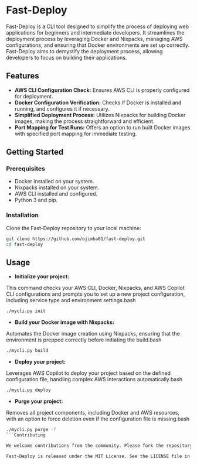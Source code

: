 # Fast-Deploy

Fast-Deploy is a CLI tool designed to simplify the process of deploying web applications for beginners and intermediate developers. It streamlines the deployment process by leveraging Docker and Nixpacks, managing AWS configurations, and ensuring that Docker environments are set up correctly. Fast-Deploy aims to demystify the deployment process, allowing developers to focus on building their applications.

## Features

- **AWS CLI Configuration Check:** Ensures AWS CLI is properly configured for deployment.
- **Docker Configuration Verification:** Checks if Docker is installed and running, and configures it if necessary.
- **Simplified Deployment Process:** Utilizes Nixpacks for building Docker images, making the process straightforward and efficient.
- **Port Mapping for Test Runs:** Offers an option to run built Docker images with specified port mapping for immediate testing.

## Getting Started

### Prerequisites

- Docker installed on your system.
- Nixpacks installed on your system.
- AWS CLI installed and configured.
- Python 3 and pip.

### Installation

Clone the Fast-Deploy repository to your local machine:

```bash
git clone https://github.com/ojimba01/fast-deploy.git
cd fast-deploy
```

## Usage

- **Initialize your project:**

This command checks your AWS CLI, Docker, Nixpacks, and AWS Copilot CLI configurations and prompts you to set up a new project configuration, including service type and environment settings.bash
```bash
./mycli.py init
```

- **Build your Docker image with Nixpacks:**

Automates the Docker image creation using Nixpacks, ensuring that the environment is prepped correctly before initiating the build.bash
```bash
./mycli.py build
```

- **Deploy your project:**

Leverages AWS Copilot to deploy your project based on the defined configuration file, handling complex AWS interactions automatically.bash
```bash
./mycli.py deploy
```

- **Purge your project:**

Removes all project components, including Docker and AWS resources, with an option to force deletion even if the configuration file is missing.bash
```bash
./mycli.py purge -f
```Contributing

We welcome contributions from the community. Please fork the repository and submit pull requests with new features or bug fixes

Fast-Deploy is released under the MIT License. See the LICENSE file in the repository for more details.
